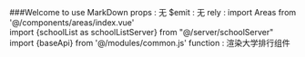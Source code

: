 ###Welcome to use MarkDown
props : 无
$emit :	无
rely :	import Areas from '@/components/areas/index.vue'		
		import {schoolList as schoolListServer} from "@/server/schoolServer"
		import {baseApi} from '@/modules/common.js'
function : 渲染大学排行组件